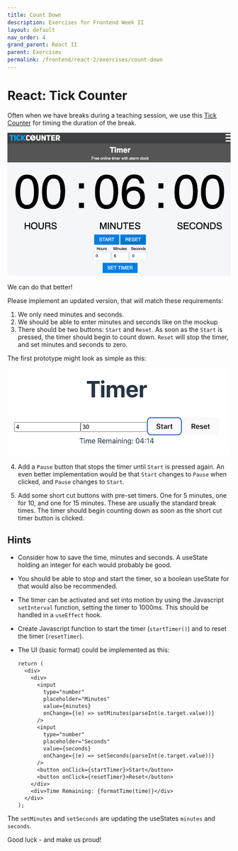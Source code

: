 ```yaml
---
title: Count Down
description: Exercises for Frontend Week II
layout: default
nav_order: 4
grand_parent: React II
parent: Exercises
permalink: /frontend/react-2/exercises/count-down
---
```


# React: Tick Counter

Often when we have breaks during a teaching session, we use this [Tick Counter](https://www.tickcounter.com/timer) for timing the duration of the break.

![Timer](./images/tickcounter.png)

We can do that better!

Please implement an updated version, that will match these requirements:

1. We only need minutes and seconds.
2. We should be able to enter minutes and seconds like on the mockup
3. There should be two buttons: `Start` and `Reset`. As soon as the `Start` is pressed, the timer should begin to count down. `Reset` will stop the timer, and set minutes and seconds to zero.

The first prototype might look as simple as this:

![Simple](./images/tickcounter_simple.png)

4. Add a `Pause` button that stops the timer until `Start` is pressed again. An even better implementation would be that `Start` changes to `Pause` when clicked, and `Pause` changes to `Start`.

5. Add some short cut buttons with pre-set timers. One for 5 minutes, one for 10, and one for 15 minutes. These are usually the standard break times. The timer should begin counting down as soon as the short cut timer button is clicked.

## Hints

- Consider how to save the time, minutes and seconds. A useState holding an integer for each would probably be good.

- You should be able to stop and start the timer, so a boolean useState for that would also be recommended.

- The timer can be activated and set into motion by using the Javascript `setInterval` function, setting the timer to 1000ms. This should be handled in a `useEffect` hook.

- Create Javascript function to start the timer (`startTimer()`) and to reset the timer (`resetTimer`).

- The UI (basic format) could be implemented as this:

  ```react
  return (
    <div>
      <div>
        <input
          type="number"
          placeholder="Minutes"
          value={minutes}
          onChange={(e) => setMinutes(parseInt(e.target.value))}
        />
        <input
          type="number"
          placeholder="Seconds"
          value={seconds}
          onChange={(e) => setSeconds(parseInt(e.target.value))}
        />
        <button onClick={startTimer}>Start</button>
        <button onClick={resetTimer}>Reset</button>
      </div>
      <div>Time Remaining: {formatTime(time)}</div>
    </div>
  );
  ```

The `setMinutes` and `setSeconds` are updating the useStates `minutes` and `seconds`.

Good luck - and make us proud!
